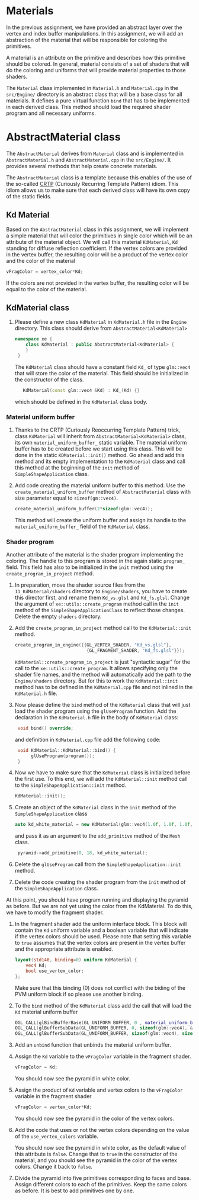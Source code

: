 # Materials

In the previous assignment, we have provided an abstract layer over the vertex and index buffer manipulations. In this
assignment, we will add an abstraction of the material that will be responsible for coloring the primitives.

A material is an attribute on the primitive and describes how this primitive should be
colored. In general, material consists of a set of shaders that will do the coloring and uniforms that will provide
material properties to those shaders.

The `Material` class implemented in `Material.h` and `Material.cpp` in the `src/Engine/` directory is an abstract class
that will be a base class for all materials.
It defines a pure virtual function `bind` that has to be implemented in each derived class. This method should load the
required shader program and all necessary uniforms.

# AbstractMaterial class

The `AbstractMaterial`  derives from `Material` class and is implemented in `AbstractMaterial.h`
and `AbstractMaterial.cpp` in the `src/Engine/`.
It provides several methods that help create concrete materials.

The `AbstractMaterial` class is a template because this enables of the use of the
so-called [CRTP](https://en.wikipedia.org/wiki/Curiously_recurring_template_pattern) (Curiously Recurring Template
Pattern) idiom.
This idiom allows us to make sure that each derived class will have its own copy of the static fields.

## Kd Material

Based on the `AbstractMaterial` class in this assignment,
we will implement a simple material that will color the primitives in
single color which will be an attribute of the material object.
We will call this material `KdMaterial`, `Kd` standing for diffuse reflection coefficient.
If the vertex colors are provided in the vertex buffer, the resulting color will be a
product of the vertex color and the color of the material

```glsl
vFragColor = vertex_color*Kd;
```

If the colors are not provided in the vertex buffer, the resulting color will be equal to the color of the material.

## KdMaterial class

1. Please define a new class `KdMaterial` in `KdMaterial.h` file in the `Engine` directory. This class should derive
   from `AbstractMaterial<KdMaterial>`
   ```c++
   namespace xe {
       class KdMaterial : public AbstractMaterial<KdMaterial> {
       }
    }
   ```

   The `KdMaterial` class should have a constant field `Kd_` of type `glm::vec4` that will
   store the color of the material. This field should be initialized in the constructor of the class.

   ```c++
      KdMaterial(const glm::vec4 &Kd) : Kd_(Kd) {}
   ```

   which should be defined in the  `KdMaterial` class body.

### Material uniform buffer

1. Thanks to the CRTP (Curiously Reoccurring Template Pattern) trick,
   class `KdMaterial` will inherit from `AbstractMaterial<KdMaterial>` class,
   its own `material_uniform_buffer_` static variable.
   The material uniform buffer has to be created before we start using this class. This will be done in the
   static `KDMaterial::init()` method.
   Go ahead and add this method and its empty implementation to the `KdMaterial` class and call this method at the
   beginning of the `init` method of `SimpleShapeApplication` class.

2. Add code creating the material uniform buffer to this method. Use the `create_material_uniform_buffer` method
   of `AbstractMaterial` class with
   size parameter equal to `sizeof(gm::vec4)`.

   ```c++
   create_material_uniform_buffer(2*sizeof(glm::vec4));
   ```
   This method will create the uniform buffer and assign its handle to the `material_uniform_buffer_` field of
   the `KdMaterial` class.

### Shader program

Another attribute of the material is the shader program implementing the coloring. The handle to this program is stored
in the again static `program_` field.
This field has also to be initialized in the `init` method using the `create_program_in_project` method.

1. In preparation, move the shader source files from the `11_KdMaterial/shaders` directory to `Engine/shaders`, you have
   to create this director first, and
   rename them `Kd_vs.glsl` and `Kd_fs.glsl`. Change the argument of `xe::utils::create_program` method call in
   the `init` method of the `SimpleShapeApplicationClass` to reflect those changes. Delete the empty `shaders`
   directory.

2. Add the `create_program_in_project` method call to the `KdMaterial::init` method.

   ```c++
   create_program_in_engine({{GL_VERTEX_SHADER, "Kd_vs.glsl"},
                              {GL_FRAGMENT_SHADER, "Kd_fs.glsl"}});
   ```

   `KdMaterial::create_program_in_project` is just "syntactic sugar" for the call to the `xe::utils::create_program`. It
   allows specifying only the shader file names, and the method will automatically add the path to the `Engine/shaders`
   directory. But for this to work the `KdMaterial::init` method has to be defined in the `KdMaterial.cpp` file and not
   inlined in the `KdMaterial.h` file.

3. Now please define the `bind` method of the `KdMaterial` class that will just load the shader program using
   the `glUseProgram` function. Add the declaration in the `KdMaterial.h` file in the body of `KdMaterial` class:
   ```c++
    void bind() override;
   ``` 
   and definition in  `KdMaterial.cpp` file add the following code:
   ```c++
    void KdMaterial::KdMaterial::bind() {
         glUseProgram(program());
    }
   ``` 

4. Now we have to make sure that the `KdMaterial` class is initialized before the first use.
   To this end, we will add
   the `KdMaterial::init` method call to the `SimpleShapeApplication::init` method.

   ```c++
   KdMaterial::init();
   ```   

5. Create an object of the `KdMaterial` class in the `init` method of the `SimpleShapeApplication` class

   ```c++
   auto kd_white_material = new KdMaterial(glm::vec4(1.0f, 1.0f, 1.0f, 1.0f));
   ```
   and pass it as an argument to the `add_primitive` method of the `Mesh` class.

   ```c++
    pyramid->add_primitive(0, 18, kd_white_material);
   ```

6. Delete the `glUseProgram` call from the `SimpleShapeApplication::init` method.

7. Delete the code creating the shader program from the `init` method of the `SimpleShapeApplication` class.

At this point, you should have program running and displaying the pyramid as before. But we are not yet  using
the color from the KdMaterial. To do this, we have to modify the fragment shader.

1. In the fragment shader add the uniform interface block.
   This block will contain the `Kd` uniform variable and a boolean variable
   that will indicate if the vertex colors should be used.
   Please note that setting this variable to `true` assumes that the vertex colors are present in the vertex buffer and
   the appropriate attribute is enabled.

   ```glsl
   layout(std140, binding=0) uniform KdMaterial {
       vec4 Kd;
       bool use_vertex_color; 
   };
   ```
   Make sure that this binding (0) does not conflict with the biding of the PVM uniform block if so please use another binding.

2. To the `bind` method of the `KdMaterial` class add the call that will load the `Kd` material uniform buffer

   ```c++
   OGL_CALL(glBindBufferBase(GL_UNIFORM_BUFFER, 0 , material_uniform_buffer_));
   OGL_CALL(glBufferSubData(GL_UNIFORM_BUFFER, 0, sizeof(glm::vec4), &Kd_));
   OGL_CALL(glBufferSubData(GL_UNIFORM_BUFFER, sizeof(glm::vec4), sizeof(int), &use_vertex_colors_));
   ```

3. Add an `unbind` function that unbinds the material uniform buffer.

4. Assign the `Kd` variable to the `vFragColor` variable in the fragment shader.

   ```glsl
   vFragColor = Kd;
   ```

   You should now see the pyramid in white color.

5. Assign the product of `Kd` variable and vertex colors to the `vFragColor` variable in the fragment shader

   ```glsl
   vFragColor = vertex_color*Kd;
   ```

   You should now see the pyramid in the color of the vertex colors.

6. Add the code that uses or not the vertex colors depending on the value of the `use_vertex_colors` variable.

   You should now see the pyramid in white color, as the default value of this attribute is `false`.
   Change that to `true` in the constructor of the material, and you should see the pyramid in the color of the vertex
   colors.
   Change it back to `false`.

7. Divide the pyramid into five primitives corresponding to faces and base.
   Assign different colors to each of the primitives. Keep the same colors as before. It is best to add primitives one
   by one. 

   